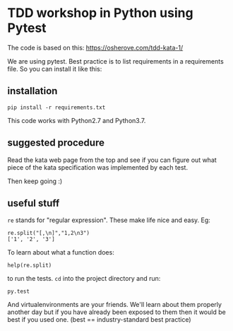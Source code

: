 # TDD workshop in Python using Pytest

The code is based on this: https://osherove.com/tdd-kata-1/

We are using pytest. Best practice is to list requirements in a requirements file. So you can install it like this:

## installation

```
pip install -r requirements.txt
```

This code works with Python2.7 and Python3.7.

## suggested procedure

Read the kata web page from the top and see if you can figure out what piece of the kata specification was implemented by each test.

Then keep going :)

## useful stuff

`re` stands for "regular expression". These make life nice and easy. Eg:

```
re.split("[,\n]","1,2\n3")
['1', '2', '3']
```

To learn about what a function does:

```
help(re.split)
```

to run the tests. `cd` into the project directory and run:

```
py.test
```

And virtualenvironments are your friends. We'll learn about them properly another day but if you have already been exposed to them then it would be best if you used one. (best == industry-standard best practice)



